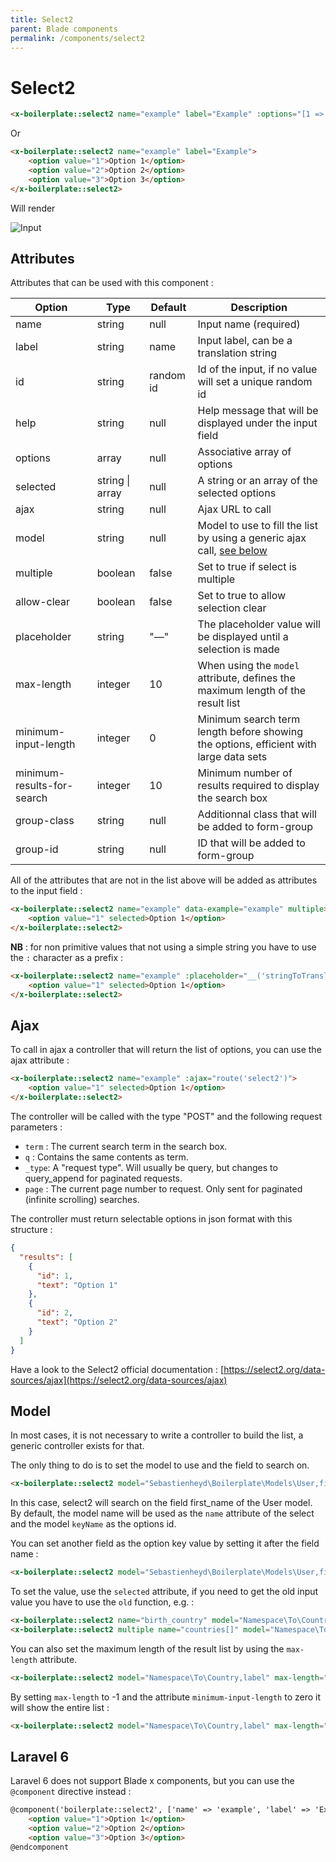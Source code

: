 ```yaml
---
title: Select2
parent: Blade components
permalink: /components/select2
---
```


# Select2

```html
<x-boilerplate::select2 name="example" label="Example" :options="[1 => 'Option 1', 2 => 'Option 2', 3 => 'Option 3']" />
```

Or

```html
<x-boilerplate::select2 name="example" label="Example">
    <option value="1">Option 1</option>
    <option value="2">Option 2</option>
    <option value="3">Option 3</option>
</x-boilerplate::select2>
```

Will render

![Input](../assets/img/components/select2.png)

## Attributes

Attributes that can be used with this component :

| Option | Type | Default | Description |
| --- | --- | --- | --- |
| name | string | null | Input name (required) |
| label | string | name | Input label, can be a translation string |
| id | string | random id | Id of the input, if no value will set a unique random id |
| help | string | null | Help message that will be displayed under the input field |
| options | array | null | Associative array of options |
| selected | string &#124; array | null | A string or an array of the selected options |
| ajax | string | null | Ajax URL to call |
| model | string | null | Model to use to fill the list by using a generic ajax call, [see below](#model) |
| multiple | boolean | false | Set to true if select is multiple |
| allow-clear | boolean | false | Set to true to allow selection clear |
| placeholder | string | "—" | The placeholder value will be displayed until a selection is made |
| max-length | integer | 10 | When using the `model` attribute, defines the maximum length of the result list |
| minimum-input-length | integer | 0 | Minimum search term length before showing the options, efficient with large data sets |
| minimum-results-for-search | integer | 10 | Minimum number of results required to display the search box |
| group-class | string | null | Additionnal class that will be added to form-group | 
| group-id | string | null | ID that will be added to form-group | 

All of the attributes that are not in the list above will be added as attributes to the input field :

```html
<x-boilerplate::select2 name="example" data-example="example" multiple>
    <option value="1" selected>Option 1</option>
</x-boilerplate::select2>
```

**NB** : for non primitive values that not using a simple string you have to use the `:` character as a prefix :

```html
<x-boilerplate::select2 name="example" :placeholder="__('stringToTranslate')">
    <option value="1" selected>Option 1</option>
</x-boilerplate::select2>
```

## Ajax

To call in ajax a controller that will return the list of options, you can use the ajax attribute :

```html
<x-boilerplate::select2 name="example" :ajax="route('select2')">
    <option value="1" selected>Option 1</option>
</x-boilerplate::select2>
```

The controller will be called with the type "POST" and the following request parameters :

* `term` : The current search term in the search box.
* `q` : Contains the same contents as term.
* `_type`: A "request type". Will usually be query, but changes to query_append for paginated requests.
* `page` : The current page number to request. Only sent for paginated (infinite scrolling) searches.

The controller must return selectable options in json format with this structure :

```json
{
  "results": [
    {
      "id": 1,
      "text": "Option 1"
    },
    {
      "id": 2,
      "text": "Option 2"
    }
  ]
}
```

Have a look to the Select2 official documentation : [https://select2.org/data-sources/ajax](https://select2.org/data-sources/ajax)

## Model

In most cases, it is not necessary to write a controller to build the list, a generic controller exists for that.

The only thing to do is to set the model to use and the field to search on.

```html
<x-boilerplate::select2 model="Sebastienheyd\Boilerplate\Models\User,first_name" />
```

In this case, select2 will search on the field first_name of the User model. By default, the model name will be used as the `name` attribute of the select and the model `keyName` as the options id.

You can set another field as the option key value by setting it after the field name :

```html
<x-boilerplate::select2 model="Sebastienheyd\Boilerplate\Models\User,first_name,email" />
```

To set the value, use the `selected` attribute, if you need to get the old input value you have to use the `old` function, e.g. :

```html
<x-boilerplate::select2 name="birth_country" model="Namespace\To\Country,label,iso_code" :selected="old('birth_country', $user->birth_country)" />
<x-boilerplate::select2 multiple name="countries[]" model="Namespace\To\Country,label,iso_code" :selected="old('countries', $user->countries)" />
```

You can also set the maximum length of the result list by using the `max-length` attribute. 

```html
<x-boilerplate::select2 model="Namespace\To\Country,label" max-length="20" />
```

By setting `max-length` to -1 and the attribute `minimum-input-length` to zero it will show the entire list :

```html
<x-boilerplate::select2 model="Namespace\To\Country,label" max-length="-1" minimum-input-length="0" />
```

## Laravel 6

Laravel 6 does not support Blade x components, but you can use the `@component` directive instead :

```html
@component('boilerplate::select2', ['name' => 'example', 'label' => 'Example'])
    <option value="1">Option 1</option>
    <option value="2">Option 2</option>
    <option value="3">Option 3</option>
@endcomponent
```